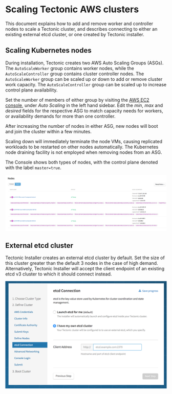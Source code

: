 # Scaling Tectonic AWS clusters

This document explains how to add and remove worker and controller nodes to scale a Tectonic cluster, and describes connecting to either an existing external etcd cluster, or one created by Tectonic installer.

## Scaling Kubernetes nodes

During installation, Tectonic creates two AWS Auto Scaling Groups (ASGs). The `AutoScaleWorker` group contains worker nodes, while the `AutoScaleController` group contains cluster controller nodes. The `AutoScaleWorker` group can be scaled up or down to add or remove cluster work capacity. The `AutoScaleController` group can be scaled up to increase control plane availability.

Set the number of members of either group by visiting the [AWS EC2 console][aws-ec2], under *Auto Scaling* in the left hand sidebar. Edit the *min*, *max* and *desired* fields for the respective ASG to match capacity needs for workers, or availability demands for more than one controller.

After increasing the number of nodes in either ASG, new nodes will boot and join the cluster within a few minutes.

Scaling down will immediately terminate the node VMs, causing replicated workloads to be restarted on other nodes automatically. The Kubernetes node draining facility is not employed when removing nodes from an ASG.

The Console shows both types of nodes, with the control plane denoted with the label `master=true`.

![Scaled Nodes][scaled-nodes]

## External etcd cluster

Tectonic Installer creates an external etcd cluster by default. Set the size of this cluster greater than the default 3 nodes in the case of high demand. Alternatively, Tectonic Installer will accept the client endpoint of an existing etcd v3 cluster to which it should connect instead.

![Tectonic installer: etcd cluster choice][byo-etcd]

[byo-etcd]: ../img/byo-etcd.png
[scaled-nodes]: ../img/scaled-nodes.png
[aws-autoscaling]: http://docs.aws.amazon.com/autoscaling/latest/userguide/WhatIsAutoScaling.html
[aws-ec2]: https://console.aws.amazon.com/ec2/
